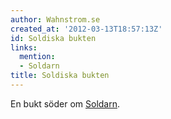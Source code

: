 ```yaml
---
author: Wahnstrom.se
created_at: '2012-03-13T18:57:13Z'
id: Soldiska bukten
links:
  mention:
  - Soldarn
title: Soldiska bukten
---
```


En bukt söder om [Soldarn].

  [Soldarn]: Soldarn